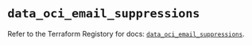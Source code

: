 # `data_oci_email_suppressions`

Refer to the Terraform Registory for docs: [`data_oci_email_suppressions`](https://registry.terraform.io/providers/oracle/oci/6.18.0/docs/data-sources/email_suppressions).
